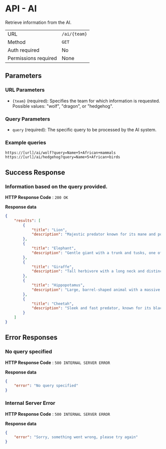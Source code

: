 # API - AI

Retrieve information from the AI.

| | |
| :---                      | :---                                          |
| URL                       | `/ai/{team}`    |
| Method                    | `GET`                                         |
| Auth required             | No                                            |
| Permissions required      | None                                          |

## Parameters

### URL Parameters

- `{team}` (required): Specifies the team for which information is requested. Possible values: "wolf", "dragon", or "hedgehog".

### Query Parameters

- `query` (required): The specific query to be processed by the AI system.

### Example queries

```
https://[url]/ai/wolf?query=Name+5+African+mammals
https://[url]/ai/hedgehog?query=Name+5+African+birds
```

## Success Response

### Information based on the query provided.

**HTTP Response Code** : `200 OK`

**Response data**

```json
{
    "results": [
        {
            "title": "Lion",
            "description": "Majestic predator known for its mane and powerful roar"
        },
        {
            "title": "Elephant",
            "description": "Gentle giant with a trunk and tusks, one of the largest land animals"
        },
        {
            "title": "Giraffe",
            "description": "Tall herbivore with a long neck and distinctive spotted coat"
        },
        {
            "title": "Hippopotamus",
            "description": "Large, barrel-shaped animal with a massive mouth and tusks"
        },
        {
            "title": "Cheetah",
            "description": "Sleek and fast predator, known for its black spots and long tail"
        }
    ]
}
```

## Error Responses

### No query specified

**HTTP Response Code** : `500 INTERNAL SERVER ERROR`

**Response data**

```json
{
    "error": "No query specified"
}
```

### Internal Server Error

**HTTP Response Code** : `500 INTERNAL SERVER ERROR`

**Response data**

```json
{
    "error": "Sorry, something went wrong, please try again"
}
```